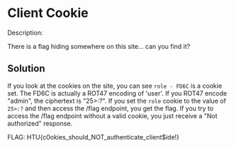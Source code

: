 # Client Cookie

Description:

There is a flag hiding somewhere on this site... can you find it?

## Solution

If you look at the cookies on the site, you can see `role - FD6C` is a cookie set. The FD6C is actually a ROT47 encoding of 'user'. If you ROT47 encode "admin", the ciphertext is "25>:?". If you set the `role` cookie to the value of `25>:?` and then access the /flag endpoint, you get the flag. If you try to access the /flag endpoint without a valid cookie, you just receive a "Not authorized" response.

FLAG: HTU{c0okies_should_NOT_authenticate_client$ide!}

